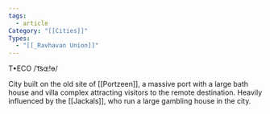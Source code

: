 ```yaml
---
tags:
  - article
Category: "[[Cities]]"
Types:
  - "[[_Ravhavan Union]]"
---
```

T•ECO /ˈt͡sɶǃɵ/

City built on the old site of [[Portzeen]], a massive port with a large bath house and villa complex attracting visitors to the remote destination. Heavily influenced by the [[Jackals]], who run a large gambling house in the city.